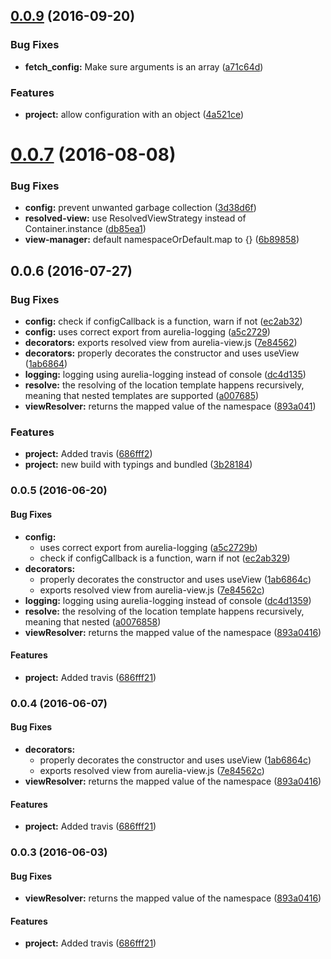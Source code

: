 <a name="0.0.9"></a>
## [0.0.9](https://github.com/SpoonX/aurelia-view-manager/compare/0.0.7...v0.0.9) (2016-09-20)


### Bug Fixes

* **fetch_config:** Make sure arguments is an array ([a71c64d](https://github.com/SpoonX/aurelia-view-manager/commit/a71c64d))


### Features

* **project:** allow configuration with an object ([4a521ce](https://github.com/SpoonX/aurelia-view-manager/commit/4a521ce))



<a name="0.0.7"></a>
# [0.0.7](https://github.com/SpoonX/aurelia-view-manager/compare/0.0.6...v0.0.7) (2016-08-08)


### Bug Fixes

* **config:** prevent unwanted garbage collection ([3d38d6f](https://github.com/SpoonX/aurelia-view-manager/commit/3d38d6f))
* **resolved-view:** use ResolvedViewStrategy instead of Container.instance ([db85ea1](https://github.com/SpoonX/aurelia-view-manager/commit/db85ea1))
* **view-manager:** default namespaceOrDefault.map to {} ([6b89858](https://github.com/SpoonX/aurelia-view-manager/commit/6b89858))



<a name="0.0.6"></a>
## 0.0.6 (2016-07-27)


### Bug Fixes

* **config:** check if configCallback is a function, warn if not ([ec2ab32](https://github.com/SpoonX/aurelia-view-manager/commit/ec2ab32))
* **config:** uses correct export from aurelia-logging ([a5c2729](https://github.com/SpoonX/aurelia-view-manager/commit/a5c2729))
* **decorators:** exports resolved view from aurelia-view.js ([7e84562](https://github.com/SpoonX/aurelia-view-manager/commit/7e84562))
* **decorators:** properly decorates the constructor and uses useView ([1ab6864](https://github.com/SpoonX/aurelia-view-manager/commit/1ab6864))
* **logging:** logging using aurelia-logging instead of console ([dc4d135](https://github.com/SpoonX/aurelia-view-manager/commit/dc4d135))
* **resolve:** the resolving of the location template happens recursively, meaning that nested templates are supported ([a007685](https://github.com/SpoonX/aurelia-view-manager/commit/a007685))
* **viewResolver:** returns the mapped value of the namespace ([893a041](https://github.com/SpoonX/aurelia-view-manager/commit/893a041))


### Features

* **project:** Added travis ([686fff2](https://github.com/SpoonX/aurelia-view-manager/commit/686fff2))
* **project:** new build with typings and bundled ([3b28184](https://github.com/SpoonX/aurelia-view-manager/commit/3b28184))



### 0.0.5 (2016-06-20)


#### Bug Fixes

* **config:**
  * uses correct export from aurelia-logging ([a5c2729b](https://github.com/SpoonX/aurelia-view-manager/commit/a5c2729b3ac8c5c80f39847a420a2210204db08d))
  * check if configCallback is a function, warn if not ([ec2ab329](https://github.com/SpoonX/aurelia-view-manager/commit/ec2ab3299df459a169bae04be5c76e0ec22b737e))
* **decorators:**
  * properly decorates the constructor and uses useView ([1ab6864c](https://github.com/SpoonX/aurelia-view-manager/commit/1ab6864cffe335a20b4890ecdc8fa57a035f8b27))
  * exports resolved view from aurelia-view.js ([7e84562c](https://github.com/SpoonX/aurelia-view-manager/commit/7e84562cd40bf497710443e514bd60863c62aa7a))
* **logging:** logging using aurelia-logging instead of console ([dc4d1359](https://github.com/SpoonX/aurelia-view-manager/commit/dc4d135919fa4365b39672f260441d38b02e1aab))
* **resolve:** the resolving of the location template happens recursively, meaning that nested  ([a0076858](https://github.com/SpoonX/aurelia-view-manager/commit/a007685865befcd8e24487c3ee6a48d0c8ba6810))
* **viewResolver:** returns the mapped value of the namespace ([893a0416](https://github.com/SpoonX/aurelia-view-manager/commit/893a0416d98981d8b6d9cb1399d332a6a3079249))


#### Features

* **project:** Added travis ([686fff21](https://github.com/SpoonX/aurelia-view-manager/commit/686fff21d42e40a2b6425cd3eefcd9972424adfc))


### 0.0.4 (2016-06-07)


#### Bug Fixes

* **decorators:**
  * properly decorates the constructor and uses useView ([1ab6864c](https://github.com/SpoonX/aurelia-view-manager/commit/1ab6864cffe335a20b4890ecdc8fa57a035f8b27))
  * exports resolved view from aurelia-view.js ([7e84562c](https://github.com/SpoonX/aurelia-view-manager/commit/7e84562cd40bf497710443e514bd60863c62aa7a))
* **viewResolver:** returns the mapped value of the namespace ([893a0416](https://github.com/SpoonX/aurelia-view-manager/commit/893a0416d98981d8b6d9cb1399d332a6a3079249))


#### Features

* **project:** Added travis ([686fff21](https://github.com/SpoonX/aurelia-view-manager/commit/686fff21d42e40a2b6425cd3eefcd9972424adfc))


### 0.0.3 (2016-06-03)


#### Bug Fixes

* **viewResolver:** returns the mapped value of the namespace ([893a0416](https://github.com/SpoonX/aurelia-view-manager/commit/893a0416d98981d8b6d9cb1399d332a6a3079249))


#### Features

* **project:** Added travis ([686fff21](https://github.com/SpoonX/aurelia-view-manager/commit/686fff21d42e40a2b6425cd3eefcd9972424adfc))
